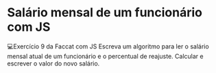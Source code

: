 # Salário mensal de um funcionário com JS
💻Exercício 9 da Faccat com JS
 Escreva um algoritmo para ler o salário mensal atual de um funcionário e o percentual de reajuste.
Calcular e escrever o valor do novo salário. 
